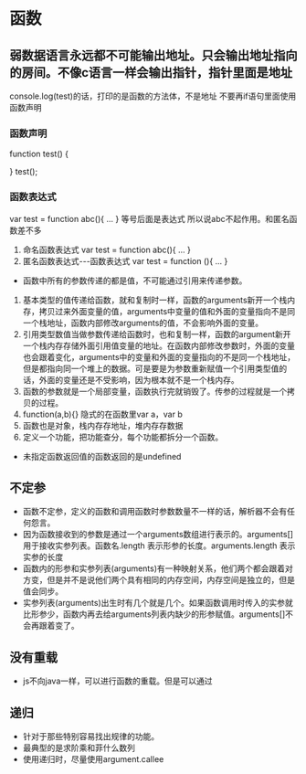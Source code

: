 # 函数

## 弱数据语言永远都不可能输出地址。只会输出地址指向的房间。不像c语言一样会输出指针，指针里面是地址

console.log(test)的话，打印的是函数的方法体，不是地址
不要再if语句里面使用函数声明

### 函数声明

function test() {

}
test();

### 函数表达式

var test = function abc(){
    ...
}
等号后面是表达式 所以说abc不起作用。和匿名函数差不多

1. 命名函数表达式
var test = function abc(){
    ...
}
2. 匿名函数表达式---函数表达式
var test = function (){
    ...
}

* 函数中所有的参数传递的都是值，不可能通过引用来传递参数。

1. 基本类型的值传递给函数，就和复制时一样，函数的arguments新开一个栈内存，拷贝过来外面变量的值，arguments中变量的值和外面的变量指向不是同一个栈地址，函数内部修改arguments的值，不会影响外面的变量。
2. 引用类型数值当做参数传递给函数时，也和复制一样，函数的argument新开一个栈内存存储外面引用值变量的地址。在函数内部修改参数时，外面的变量也会跟着变化，arguments中的变量和外面的变量指向的不是同一个栈地址，但是都指向同一个堆上的数据。可是要是为参数重新赋值一个引用类型值的话，外面的变量还是不受影响，因为根本就不是一个栈内存。
3. 函数的参数就是一个局部变量，函数执行完就销毁了。传参的过程就是一个拷贝的过程。
4. function(a,b){} 隐式的在函数里var a，var b
5. 函数也是对象，栈内存存地址，堆内存存数据
6. 定义一个功能，把功能查分，每个功能都拆分一个函数。

* 未指定函数返回值的函数返回的是undefined

## 不定参

* 函数不定参，定义的函数和调用函数时参数数量不一样的话，解析器不会有任何怨言。
* 因为函数接收到的参数是通过一个arguments数组进行表示的。arguments[]用于接收实参列表。函数名.length 表示形参的长度。arguments.length 表示实参的长度
* 函数内的形参和实参列表(arguments)有一种映射关系，他们两个都会跟着对方变，但是并不是说他们两个具有相同的内存空间，内存空间是独立的，但是值会同步。
* 实参列表(arguments)出生时有几个就是几个。如果函数调用时传入的实参就比形参少，函数内再去给arguments列表内缺少的形参赋值。arguments[]不会再跟着变了。

## 没有重载

* js不向java一样，可以进行函数的重载。但是可以通过

## 递归

* 针对于那些特别容易找出规律的功能。
* 最典型的是求阶乘和菲什么数列
* 使用递归时，尽量使用argument.callee
